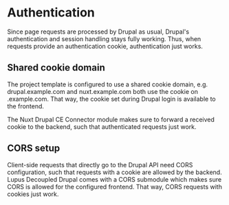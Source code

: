 # Authentication

Since page requests are processed by Drupal as usual, Drupal's authentication and session handling
stays fully working. Thus, when requests provide an authentication cookie, authentication just works.

## Shared cookie domain

The project template is configured to use a shared cookie domain, e.g. drupal.example.com and nuxt.example.com both use the cookie on .example.com. That way, the cookie set during Drupal login is available to the frontend.

The Nuxt Drupal CE Connector module makes sure to forward a received cookie to the backend, such that authenticated requests just work.


## CORS setup

Client-side requests that directly go to the Drupal API need CORS configuration, such that requests with a cookie are allowed by the backend. Lupus Decoupled Drupal comes with a CORS submodule which makes sure CORS is allowed for the configured frontend. That way, CORS
requests with cookies just work.

